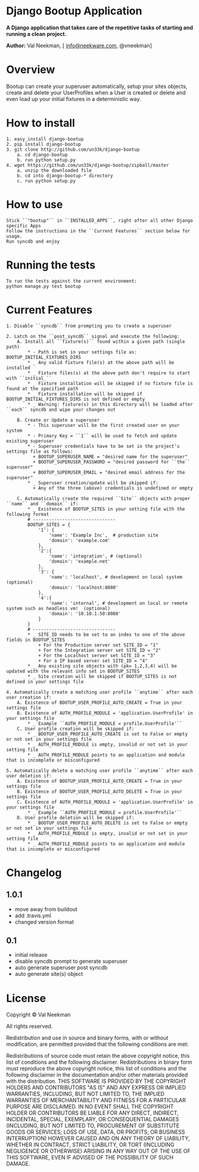 Django Bootup Application
====================

**A Django application that takes care of the repetitive tasks of starting and running a clean project.**

**Author:** Val Neekman, [ info@neekware.com, @vneekman]

Overview
========

Bootup can create your superuser automatically, setup your sites objects, create and delete your
UserProfiles when a User is created or delete and even load up your initial fixtures in a deterministic way.

How to install
==================

    1. easy_install django-bootup
    2. pip install django-bootup
    3. git clone http://github.com/un33k/django-bootup
        a. cd django-bootup
        b. run python setup.py
    4. wget https://github.com/un33k/django-bootup/zipball/master
        a. unzip the downloaded file
        b. cd into django-bootup-* directory
        c. run python setup.py

How to use
=================

    Stick ``"bootup"`` in ``INSTALLED_APPS``, right after all other Django specific Apps
    Follow the instructions in the ``Current Features`` section below for usage.
    Run syncdb and enjoy


Running the tests
=================

    To run the tests against the current environment:
    python manage.py test bootup


Current Features
=================

    1. Disable ``syncdb`` from prompting you to create a superuser

    2. Latch on the ``post_syncdb`` signal and execute the following:
        A. Install all ``fixture(s)`` found within a given path (single path)
            * - Path is set in your settings file as: BOOTUP_INITIAL_FIXTURES_DIRS
            * _ Any valid fixture file(s) at the above path will be installed
            * _ Fixture files(s) at the above path don't require to start with ``initial_``
            * _ Fixture installation will be skipped if no fixture file is found at the specified path
            * _ Fixture installation will be skipped if BOOTUP_INITIAL_FIXTURES_DIRS is not defined or empty
            * _ Warning: fixture(s) in this directory will be loaded after ``each`` syncdb and wipe your changes out

        B. Create or Update a superuser
            * - This superuser will be the first created user on your system
            * - Primary Key = ``1`` will be used to fetch and update existing superuser
            * - Superuser credentials have to be set in the project's settings file as follows:
              + BOOTUP_SUPERUSER_NAME = "desired name for the superuser"
              + BOOTUP_SUPERUSER_PASSWORD = "desired password for ``the`` superuser"
              + BOOTUP_SUPERUSER_EMAIL = "desired email address for the superuser"
            * _ Superuser creation/update will be skipped if:
              + Any of the three (above) credentials is undefined or empty

        C. Automatically create the required ``Site`` objects with proper ``name`` and ``domain`` if:
            * _ Existence of BOOTUP_SITES in your setting file with the following format
            # -------------------------------
            BOOTUP_SITES = {
                '1': {
                    'name': 'Example Inc',  # production site
                    'domain': 'example.com'
                },
                '2':{
                    'name': 'integration', # (optional)
                    'domain': 'example.net'
                },
                '3': {
                    'name': 'localhost', # development on local system (optional)
                    'domain': 'localhost:8080'
                },
                '4':{
                    'name': 'internal', # development on local or remote system such as headless vm!  (optional)
                    'domain': '10.10.1.50:8080'
                }   
            }
            # -------------------------------
            * _ SITE_ID needs to be set to an index to one of the above fields in BOOTUP_SITES
                + For the Production server set SITE_ID = "1"
                + For the Integration server set SITE_ID = "2"
                + For the Localhost server set SITE_ID = "3"
                + For a IP based server set SITE_ID = "4"
            * _ Any existing site objects with (pk= 1,2,3,4) will be updated with the relevant info set in BOOTUP_SITES
            * _ Site creation will be skipped if BOOTUP_SITES is not defined in your settings file

    4. Automatically create a matching user profile ``anytime`` after each user creation if:
        A. Existence of BOOTUP_USER_PROFILE_AUTO_CREATE = True in your settings file
        B. Existence of AUTH_PROFILE_MODULE = 'application.UserProfile' in your settings file
            * _ Example ``AUTH_PROFILE_MODULE = profile.UserProfile'``
        C. User profile creation will be skipped if:
            * _ BOOTUP_USER_PROFILE_AUTO_CREATE is set to False or empty or not set in your settings file
            * _ AUTH_PROFILE_MODULE is empty, invalid or not set in your setting file
            * _ AUTH_PROFILE_MODULE points to an application and module that is incomplete or misconfigured

    5. Automatically delete a matching user profile ``anytime`` after each user deletion if:
        A. Existence of BOOTUP_USER_PROFILE_AUTO_CREATE = True in your settings file
        B. Existence of BOOTUP_USER_PROFILE_AUTO_DELETE = True in your settings file
        C. Existence of AUTH_PROFILE_MODULE = 'application.UserProfile' in your settings file
            * _ Example ``AUTH_PROFILE_MODULE = profile.UserProfile'``
        D. User profile deletion will be skipped if:
            * _ BOOTUP_USER_PROFILE_AUTO_DELETE is set to False or empty or not set in your settings file
            * _ AUTH_PROFILE_MODULE is empty, invalid or not set in your setting file
            * _ AUTH_PROFILE_MODULE points to an application and module that is incomplete or misconfigured


Changelog
=========

1.0.1
-----
* move away from buildout
* add .travis.yml
* changed version format

0.1
-----
* initial release
* disable syncdb prompt to generate superuser
* auto generate superuser post syncdb
* auto generate site(s) object

License
=======

Copyright © Val Neekman

All rights reserved.

Redistribution and use in source and binary forms, with or without 
modification, are permitted provided that the following conditions are met:

Redistributions of source code must retain the above copyright notice, this 
list of conditions and the following disclaimer.
Redistributions in binary form must reproduce the above copyright notice, this 
list of conditions and the following disclaimer in the documentation and/or 
other materials provided with the distribution.
THIS SOFTWARE IS PROVIDED BY THE COPYRIGHT HOLDERS AND CONTRIBUTORS "AS IS" AND 
ANY EXPRESS OR IMPLIED WARRANTIES, INCLUDING, BUT NOT LIMITED TO, THE IMPLIED 
WARRANTIES OF MERCHANTABILITY AND FITNESS FOR A PARTICULAR PURPOSE ARE 
DISCLAIMED. IN NO EVENT SHALL THE COPYRIGHT HOLDER OR CONTRIBUTORS BE LIABLE 
FOR ANY DIRECT, INDIRECT, INCIDENTAL, SPECIAL, EXEMPLARY, OR CONSEQUENTIAL 
DAMAGES (INCLUDING, BUT NOT LIMITED TO, PROCUREMENT OF SUBSTITUTE GOODS OR 
SERVICES; LOSS OF USE, DATA, OR PROFITS; OR BUSINESS INTERRUPTION) HOWEVER 
CAUSED AND ON ANY THEORY OF LIABILITY, WHETHER IN CONTRACT, STRICT LIABILITY, 
OR TORT (INCLUDING NEGLIGENCE OR OTHERWISE) ARISING IN ANY WAY OUT OF THE USE 
OF THIS SOFTWARE, EVEN IF ADVISED OF THE POSSIBILITY OF SUCH DAMAGE.



